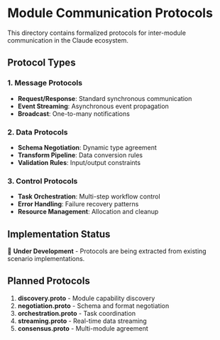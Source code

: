 # Module Communication Protocols

This directory contains formalized protocols for inter-module communication in the Claude ecosystem.

## Protocol Types

### 1. Message Protocols
- **Request/Response**: Standard synchronous communication
- **Event Streaming**: Asynchronous event propagation
- **Broadcast**: One-to-many notifications

### 2. Data Protocols
- **Schema Negotiation**: Dynamic type agreement
- **Transform Pipeline**: Data conversion rules
- **Validation Rules**: Input/output constraints

### 3. Control Protocols
- **Task Orchestration**: Multi-step workflow control
- **Error Handling**: Failure recovery patterns
- **Resource Management**: Allocation and cleanup

## Implementation Status

🚧 **Under Development** - Protocols are being extracted from existing scenario implementations.

## Planned Protocols

1. **discovery.proto** - Module capability discovery
2. **negotiation.proto** - Schema and format negotiation
3. **orchestration.proto** - Task coordination
4. **streaming.proto** - Real-time data streaming
5. **consensus.proto** - Multi-module agreement